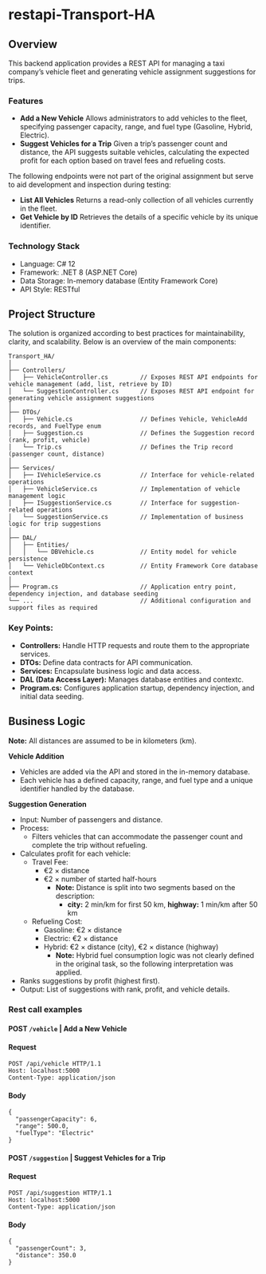 # restapi-Transport-HA

## Overview
<p>This backend application provides a REST API for managing a taxi company’s vehicle fleet and generating vehicle assignment suggestions for trips. </p>

### Features

- **Add a New Vehicle**
Allows administrators to add vehicles to the fleet, specifying passenger capacity, range, and fuel type (Gasoline, Hybrid, Electric).
- **Suggest Vehicles for a Trip**
Given a trip’s passenger count and distance, the API suggests suitable vehicles, calculating the expected profit for each option based on travel fees and refueling costs.
<p> The following endpoints were not part of the original assignment but serve to aid development and inspection during testing:</p>

-  **List All Vehicles**
Returns a read-only collection of all vehicles currently in the fleet.
- **Get Vehicle by ID**
Retrieves the details of a specific vehicle by its unique identifier.

### Technology Stack
- Language: C# 12
- Framework: .NET 8 (ASP.NET Core)
- Data Storage: In-memory database (Entity Framework Core)
- API Style: RESTful

## Project Structure
The solution is organized according to best practices for maintainability, clarity, and scalability. Below is an overview of the main components:

	Transport_HA/
	│
	├── Controllers/
	│   ├── VehicleController.cs         // Exposes REST API endpoints for vehicle management (add, list, retrieve by ID)
	│   └── SuggestionController.cs      // Exposes REST API endpoint for generating vehicle assignment suggestions
	│
	├── DTOs/
	│   ├── Vehicle.cs                   // Defines Vehicle, VehicleAdd records, and FuelType enum
	│   ├── Suggestion.cs                // Defines the Suggestion record (rank, profit, vehicle)
	│   └── Trip.cs                      // Defines the Trip record (passenger count, distance)
	│
	├── Services/
	│   ├── IVehicleService.cs           // Interface for vehicle-related operations
	│   ├── VehicleService.cs            // Implementation of vehicle management logic
	│   ├── ISuggestionService.cs        // Interface for suggestion-related operations
	│   └── SuggestionService.cs         // Implementation of business logic for trip suggestions
	│
	├── DAL/
	│   ├── Entities/
	│   │   └── DBVehicle.cs             // Entity model for vehicle persistence
	│   └── VehicleDbContext.cs          // Entity Framework Core database context
	│
	├── Program.cs                       // Application entry point, dependency injection, and database seeding
	└── ...                              // Additional configuration and support files as required

### Key Points:
- **Controllers:** Handle HTTP requests and route them to the appropriate services.
- **DTOs:** Define data contracts for API communication.
- **Services:** Encapsulate business logic and data access.
- **DAL (Data Access Layer):** Manages database entities and contextc.
- **Program.cs:** Configures application startup, dependency injection, and initial data seeding.

## Business Logic
**Note:** All distances are assumed to be in kilometers (km).

**Vehicle Addition**
-	Vehicles are added via the API and stored in the in-memory database.
-	Each vehicle has a defined capacity, range, and fuel type and a unique identifier handled by the database.

**Suggestion Generation**
-	Input: Number of passengers and distance.
-	Process:
	-	Filters vehicles that can accommodate the passenger count and complete the trip without refueling.
- Calculates profit for each vehicle:
	-	Travel Fee:
		-	€2 × distance
		-	€2 × number of started half-hours
			-	**Note:** Distance is split into two segments based on the description: 
				-	**city:** 2 min/km for first 50 km, **highway:** 1 min/km after 50 km
	-	Refueling Cost:
		-	Gasoline: €2 × distance
		-	Electric: €2 × distance
		-	Hybrid: €2 × distance (city), €2 × distance (highway)
			-	**Note:** Hybrid fuel consumption logic was not clearly defined in the original task, so the following interpretation was applied.
-	Ranks suggestions by profit (highest first).
-	Output: List of suggestions with rank, profit, and vehicle details.

### Rest call examples
####  POST `/vehicle` | Add a New Vehicle 
#### Request
```
POST /api/vehicle HTTP/1.1
Host: localhost:5000
Content-Type: application/json
```
#### Body
```
{
  "passengerCapacity": 6,
  "range": 500.0,
  "fuelType": "Electric"
}
```

#### POST `/suggestion` | Suggest Vehicles for a Trip
#### Request
```
POST /api/suggestion HTTP/1.1
Host: localhost:5000
Content-Type: application/json
```
#### Body
```
{
  "passengerCount": 3,
  "distance": 350.0
}
```

